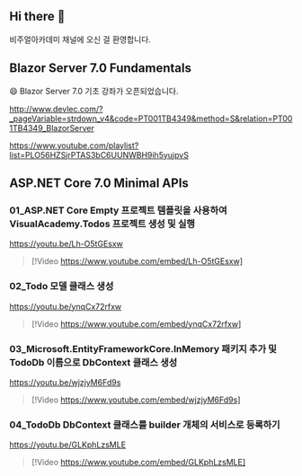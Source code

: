 ## Hi there 👋

비주얼아카데미 채널에 오신 걸 환영합니다.

## Blazor Server 7.0 Fundamentals 

😄 Blazor Server 7.0 기초 강좌가 오픈되었습니다.

http://www.devlec.com/?_pageVariable=strdown_v4&code=PT001TB4349&method=S&relation=PT001TB4349_BlazorServer

https://www.youtube.com/playlist?list=PLO56HZSjrPTAS3bC6UUNWBH9ih5yujpvS


<!--
**VisualAcademy/VisualAcademy** is a ✨ _special_ ✨ repository because its `README.md` (this file) appears on your GitHub profile.

Here are some ideas to get you started:

- 🔭 I’m currently working on ...
- 🌱 I’m currently learning ...
- 👯 I’m looking to collaborate on ...
- 🤔 I’m looking for help with ...
- 💬 Ask me about ...
- 📫 How to reach me: ...
- 😄 Pronouns: ...
- ⚡ Fun fact: ...
-->


## ASP.NET Core 7.0 Minimal APIs

### 01_ASP.NET Core Empty 프로젝트 템플릿을 사용하여 VisualAcademy.Todos 프로젝트 생성 및 실행

https://youtu.be/Lh-O5tGEsxw

> [!Video https://www.youtube.com/embed/Lh-O5tGEsxw]

### 02_Todo 모델 클래스 생성

https://youtu.be/ynqCx72rfxw

> [!Video https://www.youtube.com/embed/ynqCx72rfxw]

### 03_Microsoft.EntityFrameworkCore.InMemory 패키지 추가 및 TodoDb 이름으로 DbContext 클래스 생성

https://youtu.be/wjzjyM6Fd9s

> [!Video https://www.youtube.com/embed/wjzjyM6Fd9s]

### 04_TodoDb DbContext 클래스를 builder 개체의 서비스로 등록하기

https://youtu.be/GLKphLzsMLE

> [!Video https://www.youtube.com/embed/GLKphLzsMLE]
